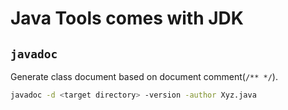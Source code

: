 # Java Tools comes with JDK

## `javadoc`

Generate class document based on document comment(`/** */`).

```bash
javadoc -d <target directory> -version -author Xyz.java
```
